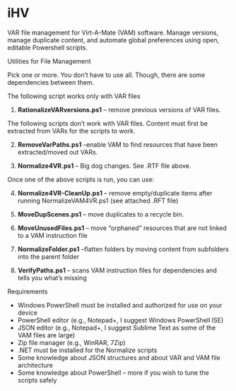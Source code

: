 # iHV
VAR file management for Virt-A-Mate (VAM) software. Manage versions, manage duplicate content, and automate global preferences using open, editable Powershell scripts.

Utilities for File Management

Pick one or more. You don’t have to use all. Though, there are some dependencies between them.

The following script works only with VAR files
1.	<b>RationalizeVARversions.ps1</b> – remove previous versions of VAR files.

The following scripts don’t work with VAR files. Content must first be extracted from VARs for the scripts to work.

2.	<b>RemoveVarPaths.ps1</b> –enable VAM to find resources that have been extracted/moved out VARs.

3.	<b>Normalize4VR.ps1</b> – Big dog changes. See .RTF file above.

Once one of the above scripts is run, you can use:

4.	<b>Normalize4VR-CleanUp.ps1</b> – remove empty/duplicate items after running NormalizeVAM4VR.ps1 (see attached .RFT file)

5.	<b>MoveDupScenes.ps1</b> – move duplicates to a recycle bin.

6.	<b>MoveUnusedFiles.ps1</b> – move “orphaned” resources that are not linked to a VAM instruction file

7.	<b>NormalizeFolder.ps1</b> –flatten folders by moving content from subfolders into the parent folder

8.	<b>VerifyPaths.ps1</b> – scans VAM instruction files for dependencies and tells you what’s missing


Requirements
-	Windows PowerShell must be installed and authorized for use on your device
-	PowerShell editor (e.g., Notepad+, I suggest Windows PowerShell ISE)
-	JSON editor (e.g., Notepad+, I suggest Sublime Text as some of the VAM files are large)
-	Zip file manager (e.g., WinRAR, 7Zip)
-	.NET must be installed for the Normalize scripts
-	Some knowledge about JSON structures and about VAR and VAM file architecture
-	Some knowledge about PowerShell – more if you wish to tune the scripts safely

